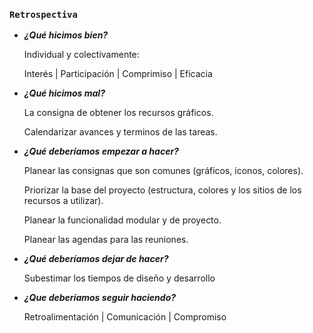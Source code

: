 ###  `Retrospectiva`

- ***¿Qué hicimos bien?***
  
  Individual y colectivamente:
  
  Interés | Participación | Comprimiso | Eficacia
- ***¿Qué hicimos mal?***

  La consigna de obtener los recursos gráficos.
  
  Calendarizar avances y terminos de las tareas.
- ***¿Qué deberíamos empezar a hacer?***

  Planear las consignas que son comunes (gráficos, iconos, colores).
  
  Priorizar la base del proyecto (estructura, colores y los sitios de los recursos a utilizar).
  
  Planear la funcionalidad modular y de proyecto.
  
  Planear las agendas para las reuniones.
- ***¿Qué deberíamos dejar de hacer?***

  Subestimar los tiempos de diseño y desarrollo
- ***¿Que deberíamos seguir haciendo?***

  Retroalimentación | Comunicación | Compromiso
